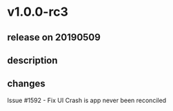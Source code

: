 # v1.0.0-rc3

## release on 20190509

## description

## changes

Issue #1592 - Fix UI Crash is app never been reconciled

